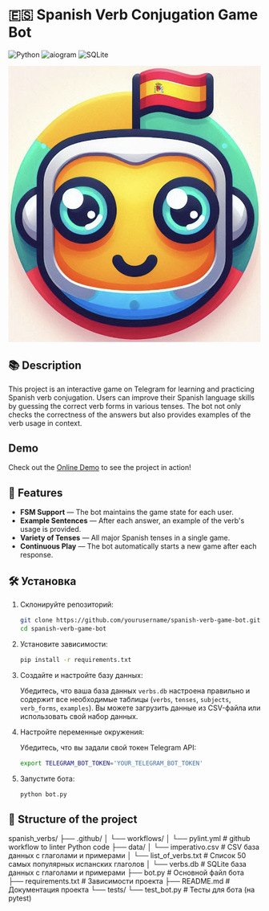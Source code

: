 # 🇪🇸 Spanish Verb Conjugation Game Bot

![Python](https://img.shields.io/badge/Python-3.x-blue)
![aiogram](https://img.shields.io/badge/aiogram-3.0-yellowgreen)
![SQLite](https://img.shields.io/badge/SQLite-Database-lightgrey)


<p align="center">
  <img src="images/spanish_verbs_bot_icon.png" alt="GitHub Logo">
</p>


## 📚 Description

This project is an interactive game on Telegram for learning and practicing Spanish verb conjugation. Users can improve their Spanish language skills by guessing the correct verb forms in various tenses. The bot not only checks the correctness of the answers but also provides examples of the verb usage in context.

## Demo

Check out the [Online Demo](https://t.me/esp_verbs_bot) to see the project in action!

## 🚀 Features

- **FSM Support** — The bot maintains the game state for each user.
- **Example Sentences** — After each answer, an example of the verb's usage is provided.
- **Variety of Tenses** — All major Spanish tenses in a single game.
- **Continuous Play** — The bot automatically starts a new game after each response.

## 🛠️ Установка

1. Склонируйте репозиторий:

    ```bash
    git clone https://github.com/yourusername/spanish-verb-game-bot.git
    cd spanish-verb-game-bot
    ```

2. Установите зависимости:

    ```bash
    pip install -r requirements.txt
    ```

3. Создайте и настройте базу данных:

    Убедитесь, что ваша база данных `verbs.db` настроена правильно и содержит все необходимые таблицы (`verbs`, `tenses`, `subjects`, `verb_forms`, `examples`). Вы можете загрузить данные из CSV-файла или использовать свой набор данных.

4. Настройте переменные окружения:

    Убедитесь, что вы задали свой токен Telegram API:

    ```bash
    export TELEGRAM_BOT_TOKEN='YOUR_TELEGRAM_BOT_TOKEN'
    ```

5. Запустите бота:

    ```bash
    python bot.py
    ```

## 📁 Structure of the project

spanish_verbs/
├── .github/
│   └── workflows/
│       └── pylint.yml          # github workflow to linter Python code
├── data/
│   └── imperativo.csv          # CSV база данных с глаголами и примерами
│   └── list_of_verbs.txt       # Список 50 самых популярных испанских глаголов
│   └── verbs.db                # SQLite база данных с глаголами и примерами
├── bot.py                      # Основной файл бота
├── requirements.txt            # Зависимости проекта
├── README.md                   # Документация проекта
└── tests/
    └── test_bot.py             # Тесты для бота (на pytest)
